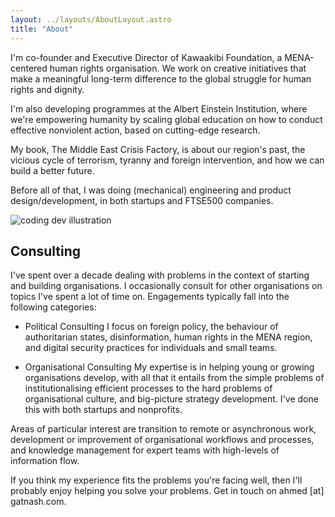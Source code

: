 ```yaml
---
layout: ../layouts/AboutLayout.astro
title: "About"
---
```


I'm co-founder and Executive Director of Kawaakibi Foundation, a MENA-centered human rights organisation. We work on creative initiatives that make a meaningful long-term difference to the global struggle for human rights and dignity.

I'm also developing programmes at the Albert Einstein Institution, where we're empowering humanity by scaling global education on how to conduct effective nonviolent action, based on cutting-edge research.

My book, The Middle East Crisis Factory, is about our region's past, the vicious cycle of terrorism, tyranny and foreign intervention, and how we can build a better future.

Before all of that, I was doing (mechanical) engineering and product design/development, in both startups and FTSE500 companies.

<div>
  <img src="/assets/dev.svg" class="sm:w-1/2 mx-auto" alt="coding dev illustration">
</div>

## Consulting

I've spent over a decade dealing with problems in the context of starting and building organisations. I occasionally consult for other organisations on topics I've spent a lot of time on. Engagements typically fall into the following categories:

- Political Consulting
I focus on foreign policy, the behaviour of authoritarian states, disinformation, human rights in the MENA region, and digital security practices for individuals and small teams.

- Organisational Consulting
⁠My expertise is in helping young or growing organisations develop, with all that it entails from the simple problems of institutionalising efficient processes to the hard problems of organisational culture, and big-picture strategy development. I've done this with both startups and nonprofits.

Areas of particular interest are transition to remote or asynchronous work, development or improvement of organisational workflows and processes, and knowledge management for expert teams with high-levels of information flow.

If you think my experience fits the problems you're facing well, then I'll probably enjoy helping you solve your problems. Get in touch on ahmed [at] gatnash.com.
